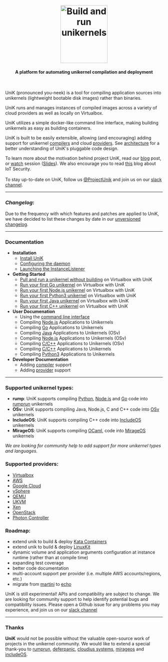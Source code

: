 <h1 align="center">
    <img src="https://i.imgur.com/v5eH7HV.png" alt="Build and run unikernels" width="150" height="184">
</h1>

<h4 align="center">A platform for automating unikernel compilation and deployment</h4>
<BR>



UniK (pronounced you-neek) is a tool for compiling application sources into unikernels (lightweight bootable disk images) rather than binaries.

UniK runs and manages instances of compiled images across a variety of cloud providers as well as locally on Virtualbox.

UniK utilizes a simple docker-like command line interface, making building unikernels as easy as building containers.

UniK is built to be easily extensible, allowing (and encouraging) adding support for unikernel [compilers](docs/compilers/README.md) and cloud [providers](docs/providers/README.md). See [architecture](docs/architecture.md) for a better understanding of UniK's pluggable code design.

To learn more about the motivation behind project UniK, read our [blog](https://github.com/emc-advanced-dev/unik/wiki/UniK:-Build-and-Run-Unikernels-with-Ease) post, or [watch](https://www.youtube.com/watch?v=wcZWg3YtvnY) session ([Slides](http://www.slideshare.net/IditLevine/unik-slides)).
We also encourage you to read [this](https://github.com/emc-advanced-dev/unik/wiki/Worried-about-IoT-DDoS%3F-Think-Unikernels) blog about IoT Security.<BR><BR>
To stay up-to-date on UniK, follow us [@ProjectUnik](https://twitter.com/ProjectUniK) and join us on our [slack channel](http://slack.solo.io).

---

### *Changelog*:

Due to the frequency with which features and patches are applied to UniK, we have decided to list these changes by date in our [unversioned changelog](docs/changelog.md).

---

### Documentation
- **Installation**
  - [Install UniK](docs/install.md)
  - [Configuring the daemon](docs/configure.md)
  - [Launching the InstanceListener](docs/instance_listener.md)
- **Getting Started**
  - [Pull and run a unikernel without building](docs/getting_started_pull.md) on Virtualbox with UniK
  - [Run your first Go unikernel](docs/getting_started.md) on Virtualbox with UniK
  - [Run your first Node.js unikernel](docs/getting_started_node.md) on Virtualbox with UniK
  - [Run your first Python3 unikernel](docs/getting_started_python3.md) on Virtualbox with UniK
  - [Run your first Java unikernel](docs/getting_started_java.md) on Virtualbox with UniK
  - [Run your first C++ unikernel](docs/getting_started_cpp.md) on Virtualbox with UniK
- **User Documenation**
  - Using the [command line interface](docs/cli.md)
  - Compiling [Node.js](docs/compilers/rump.md#nodejs) Applications to Unikernels
  - Compiling [Go](docs/compilers/rump.md#golang) Applications to Unikernels
  - Compiling [Java](docs/compilers/osv.md#java) Applications to Unikernels (OSv)
  - Compiling [Node.js](docs/compilers/osv.md#nodejs) Applications to Unikernels (OSv)
  - Compiling [C/C++](docs/compilers/osv.md#native) Applications to Unikernels (OSv)
  - Compiling [C/C++](docs/compilers/includeos.md) Applications to Unikernels
  - Compiling [Python3](docs/compilers/rump.md#python-3) Applications to Unikernels
- **Developer Documentation**
  - Adding [compiler](docs/compilers/README.md) support
  - Adding [provider](docs/providers/README.md) support

---

### Supported unikernel types:
* **rump**: UniK supports compiling [Python](docs/compilers/rump.md#python-3), [Node.js](docs/compilers/rump.md#nodejs) and [Go](docs/compilers/rump.md#golang) code into [rumprun](docs/compilers/rump.md) unikernels
* **OSv**: UniK supports compiling Java, Node.js, C and C++ code into [OSv](http://osv.io/) unikernels
* **IncludeOS**: UniK supports compiling C++ code into [IncludeOS](https://github.com/hioa-cs/IncludeOS) unikernels
* **MirageOS**: UniK supports compiling [OCaml](docs/compilers/mirage.md), code into [MirageOS](https://mirage.io) unikernels

*We are looking for community help to add support for more unikernel types and languages.*

### Supported providers:
* [Virtualbox](docs/providers/virtualbox.md)
* [AWS](docs/providers/aws.md)
* [Google Cloud](docs/providers/gcloud.md)
* [vSphere](docs/providers/vsphere.md)
* [QEMU](docs/providers/qemu.md)
* [UKVM](docs/providers/ukvm.md)
* [Xen](docs/providers/xen.md)
* [OpenStack](docs/providers/openstack.md)
* [Photon Controller](docs/providers/photon.md)

### Roadmap:
* extend unik to build & deploy [Kata Containers](https://katacontainers.io)
* extend unik to build & deploy [LinuxKit](https://github.com/linuxkit/linuxkit)
* dynamic volume and application arguments configuration at instance runtime (rather than at compile time)
* expanding test coverage
* better code documentation
* multi-account support per provider (i.e. multiple AWS accounts/regions, etc.)
* migrate from [martini](https://github.com/go-martini/martini) to [echo](https://github.com/labstack/echo)

UniK is still experimental! APIs and compatibility are subject to change. We are looking for community support to help identify potential bugs and compatibility issues. Please open a Github issue for any problems you may experience, and join us on our [slack channel](http://slack.solo.io)

---

### Thanks

**UniK** would not be possible without the valuable open-source work of projects in the unikernel community. We would like to extend a special thank-you to [rumprun](https://github.com/rumpkernel), [deferpanic](https://github.com/deferpanic), [cloudius systems](https://github.com/cloudius-systems), [mirageos](https://mirage.io) and [includeOS](http://www.includeos.org/).

<!--(for contributors): push images: CONTAINERVER=0.1 for i in $(docker images | grep projectunik/ | awk '{print $1}'); do docker push $i:$CONTAINERVER; done-->
